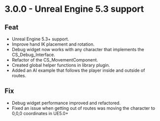 
# 3.0.0 - Unreal Engine 5.3 support
## Feat
- Unreal Engine 5.3+ support.
- Improve hand IK placement and rotation.
- Debug widget now works with any character that implements the CS_Debug_Interface.
- Refactor of the CS_MovementComponent.
- Created global helper functions in library plugin.
- Added an AI example that follows the player inside and outside of routes.

## Fix
- Debug widget performance improved and refactored.
- Fixed an issue when getting out of routes was moving the character to 0,0,0 coordinates in UE5.0+